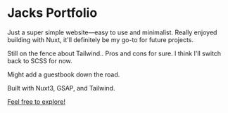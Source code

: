# Jacks Portfolio

Just a super simple website—easy to use and minimalist. Really enjoyed building with Nuxt, it'll definitely be my go-to for future projects.

Still on the fence about Tailwind.. Pros and cons for sure. I think I'll switch back to SCSS for now.

Might add a guestbook down the road.

Built with Nuxt3, GSAP, and Tailwind.

<a href="https://www.jackmayhew.com/" target="_blank" rel="noopener noreferrer">Feel free to explore!</a>